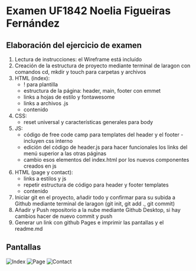 # Examen UF1842 Noelia Figueiras Fernández

## Elaboración del ejercicio de examen

1. Lectura de instrucciones: el Wireframe está incluído
2. Creación de la estructura de proyecto mediante terminal de laragon con comandos cd, mkdir y touch para carpetas y archivos
3. HTML (index):
   - ! para plantilla
   - estructura de la página: header, main, footer con emmet
   - links a hojas de estilo y fontawesome
   - links a archivos .js
   - contenido
4. CSS:
   - reset universal y características generales para body
5. JS: 
   - código de free code camp para templates del header y el footer - incluyen css interno
   - edición del código de header.js para hacer funcionales los links del menú superior a las otras páginas
   - cambio esos elementos del index.html por los nuevos componentes creados en js
6. HTML (page y contact): 
   - links a estilos y js
   - repetir estructura de código para header y footer templates
   - contenido
7. Iniciar git en el proyecto, añadir todo y confirmar para su subida a Github mediante terminal de laragon (git init, git add ., git commit)
8. Añadir y Push repositorio a la nube mediante Github Desktop, si hay cambios hacer de nuevo commit y push
9. Generar un link con github Pages e imprimir las pantallas y el readme.md

## Pantallas

![Index](../examen-noelia/img/Index_page-0001.jpg)
![Page](../examen-noelia/img/Page_page-0001.jpg)
![Contact](../examen-noelia/img/Contact_page-0001.jpg)
